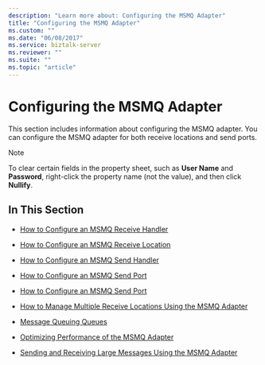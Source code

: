 ```yaml
---
description: "Learn more about: Configuring the MSMQ Adapter"
title: "Configuring the MSMQ Adapter"
ms.custom: ""
ms.date: "06/08/2017"
ms.service: biztalk-server
ms.reviewer: ""
ms.suite: ""
ms.topic: "article"
---
```

# Configuring the MSMQ Adapter
This section includes information about configuring the MSMQ adapter. You can configure the MSMQ adapter for both receive locations and send ports.  
  
> [!NOTE]
>  To clear certain fields in the property sheet, such as **User Name** and **Password**, right-click the property name (not the value), and then click **Nullify**.  
  
## In This Section  
  
-   [How to Configure an MSMQ Receive Handler](../core/how-to-configure-an-msmq-receive-handler.md)  
  
-   [How to Configure an MSMQ Receive Location](../core/how-to-configure-an-msmq-receive-location.md)  
  
-   [How to Configure an MSMQ Send Handler](../core/how-to-configure-an-msmq-send-handler.md)  
  
-   [How to Configure an MSMQ Send Port](../core/how-to-configure-an-msmq-send-port.md)  
  
-   [How to Configure an MSMQ Send Port](../core/how-to-configure-an-msmq-send-port.md)  
  
-   [How to Manage Multiple Receive Locations Using the MSMQ Adapter](../core/how-to-manage-multiple-receive-locations-using-the-msmq-adapter.md)  
  
-   [Message Queuing Queues](../core/message-queuing-queues.md)  
  
-   [Optimizing Performance of the MSMQ Adapter](../core/optimizing-performance-of-the-msmq-adapter.md)  
  
-   [Sending and Receiving Large Messages Using the MSMQ Adapter](../core/sending-and-receiving-large-messages-using-the-msmq-adapter.md)
